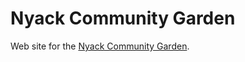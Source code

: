 # Nyack Community Garden

Web site for the [Nyack Community Garden](http://nyackcommunitygarden.info).